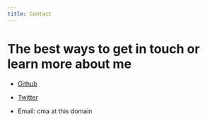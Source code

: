 ```yaml
---
title: Contact
---
```


# The best ways to get in touch or learn more about me

* [Github](github.com/bitemyapp/)

* [Twitter](twitter.com/bitemyapp/)

* Email: cma at this domain
